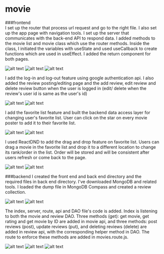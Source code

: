 # movie

###frontend</br>
I set up the router that process url request and go to the right file. I also set up the app page with navigation tools. I set up the server that communicates with the back-end API to respond data. I added methods to the movie list and movie class which use the router methods. Inside the class, I initiated the variables with useState and used useCallback to create functions which are used in useEffect. I added the return component for both pages.

![alt 
text](screenshot/frontend/HW4_1.jpg)
![alt 
text](screenshot/frontend/HW4_2.jpg)
![alt 
text](screenshot/frontend/HW4_3.jpg)

I add the log-in and log-out feature using google authentication api. I also added the review posting/editing page and the add review, edit review and delete review button when the user is logged in (edit/ delete when the review's user id is same as the user's id)

![alt 
text](screenshot/frontend/HW5_1.jpg)
![alt 
text](screenshot/frontend/HW5_2.jpg)

I add the favorite list feature and built the backend data access layer for changing user's favorite list. User can click on the star on every movie poster to add it to their favorite list.

![alt 
text](screenshot/frontend/HW6_1.jpg)
![alt 
text](screenshot/frontend/HW6_2.jpg)

I used ReactDND to add the drag and drop feature on favorite list. Users can drag a movie in the favorite list and drop it to a different location to change its rank/order in the list. Order will be stored and will be consistent after users refresh or come back to the page.

![alt 
text](screenshot/frontend/drag1.jpg)
![alt 
text](screenshot/frontend/drag2.jpg)



###backend
I created the front end and back end directory and the required files in back end 
directory. I've downloaded MongoDB and related tools. I loaded the dump file in 
MongoDB Compass and created a review collection. 

![alt 
text](screenshot/backend/HW2_1.jpg)
![alt
text](screenshot/backend/HW2_2.jpg)

The index, server, route, api and DAO file's code is added. Index is listening to both the movie and review DAO. Three methods (get): get movie, get rating and get movie by ID are added in movie api, and three methods: post reviews (post), update reviews (put), and deleting reviews (delete) are added in review api, with the corresponding helper method in DAO. The route to enforce these methods are added in movies.route.js. 

![alt 
text](screenshot/backend/HW3_1.jpg)
![alt 
text](screenshot/backend/HW3_2.jpg)
![alt 
text](screenshot/backend/HW3_3.jpg)
